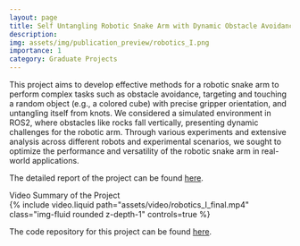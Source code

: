 ```yaml
---
layout: page
title: Self Untangling Robotic Snake Arm with Dynamic Obstacle Avoidance
description: 
img: assets/img/publication_preview/robotics_I.png
importance: 1
category: Graduate Projects
---
```


This project aims to develop effective methods for a robotic snake arm to perform complex tasks such as obstacle avoidance, targeting and touching a random object (e.g., a colored cube) with precise gripper orientation, and untangling itself from knots. We considered a simulated environment in ROS2, where obstacles like rocks fall vertically, presenting dynamic challenges for the robotic arm. Through various experiments and extensive analysis across different robots and experimental scenarios, we sought to optimize the performance and versatility of the robotic snake arm in real-world applications.

The detailed report of the project can be found <a href="{{ site.url }}{{ site.baseurl }}/assets/pdf/133a_Final_Report.pdf" target="_blank" rel="noreferrer noopener">here</a>. 



<div class="caption">
    Video Summary of the Project
</div>
<div class="row">
     <div class="col-sm mt-3 mt-md-0">
        {% include video.liquid path="assets/video/robotics_I_final.mp4" class="img-fluid rounded z-depth-1" controls=true %}
    </div>
</div>


The code repository for this project can be found <a href="https://github.com/dsriaditya999/robotics_final_v2" target="_blank" rel="noreferrer noopener">here</a>. 


